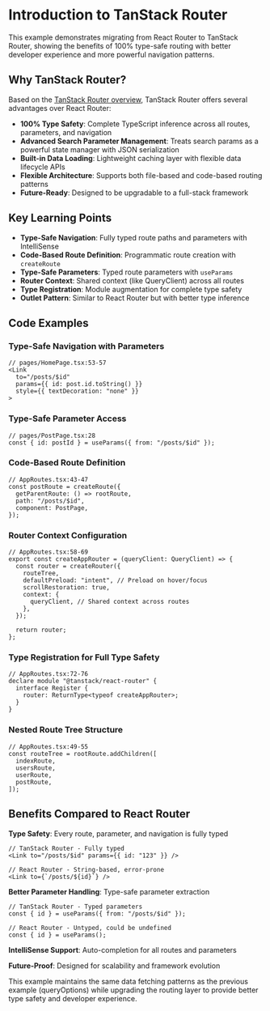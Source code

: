 # Introduction to TanStack Router

This example demonstrates migrating from React Router to TanStack Router, showing the benefits of 100% type-safe routing with better developer experience and more powerful navigation patterns.

## Why TanStack Router?

Based on the [TanStack Router overview](https://tanstack.com/router/latest/docs/framework/react/overview), TanStack Router offers several advantages over React Router:

- **100% Type Safety**: Complete TypeScript inference across all routes, parameters, and navigation
- **Advanced Search Parameter Management**: Treats search params as a powerful state manager with JSON serialization
- **Built-in Data Loading**: Lightweight caching layer with flexible data lifecycle APIs  
- **Flexible Architecture**: Supports both file-based and code-based routing patterns
- **Future-Ready**: Designed to be upgradable to a full-stack framework

## Key Learning Points

- **Type-Safe Navigation**: Fully typed route paths and parameters with IntelliSense
- **Code-Based Route Definition**: Programmatic route creation with `createRoute`
- **Type-Safe Parameters**: Typed route parameters with `useParams`
- **Router Context**: Shared context (like QueryClient) across all routes
- **Type Registration**: Module augmentation for complete type safety
- **Outlet Pattern**: Similar to React Router but with better type inference

## Code Examples

### Type-Safe Navigation with Parameters
```tsx
// pages/HomePage.tsx:53-57
<Link
  to="/posts/$id"
  params={{ id: post.id.toString() }}
  style={{ textDecoration: "none" }}
>
```

### Type-Safe Parameter Access
```tsx
// pages/PostPage.tsx:28
const { id: postId } = useParams({ from: "/posts/$id" });
```

### Code-Based Route Definition
```tsx
// AppRoutes.tsx:43-47
const postRoute = createRoute({
  getParentRoute: () => rootRoute,
  path: "/posts/$id",
  component: PostPage,
});
```

### Router Context Configuration
```tsx
// AppRoutes.tsx:58-69
export const createAppRouter = (queryClient: QueryClient) => {
  const router = createRouter({
    routeTree,
    defaultPreload: "intent", // Preload on hover/focus
    scrollRestoration: true,
    context: {
      queryClient, // Shared context across routes
    },
  });
  
  return router;
};
```

### Type Registration for Full Type Safety
```tsx
// AppRoutes.tsx:72-76
declare module "@tanstack/react-router" {
  interface Register {
    router: ReturnType<typeof createAppRouter>;
  }
}
```

### Nested Route Tree Structure
```tsx
// AppRoutes.tsx:49-55
const routeTree = rootRoute.addChildren([
  indexRoute,
  usersRoute,
  userRoute,
  postRoute,
]);
```

## Benefits Compared to React Router

**Type Safety**: Every route, parameter, and navigation is fully typed
```tsx
// TanStack Router - Fully typed
<Link to="/posts/$id" params={{ id: "123" }} />

// React Router - String-based, error-prone
<Link to={`/posts/${id}`} />
```

**Better Parameter Handling**: Type-safe parameter extraction
```tsx
// TanStack Router - Typed parameters
const { id } = useParams({ from: "/posts/$id" });

// React Router - Untyped, could be undefined
const { id } = useParams();
```

**IntelliSense Support**: Auto-completion for all routes and parameters

**Future-Proof**: Designed for scalability and framework evolution

This example maintains the same data fetching patterns as the previous example (queryOptions) while upgrading the routing layer to provide better type safety and developer experience.